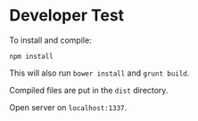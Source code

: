 # Developer Test

To install and compile:

    npm install

This will also run `bower install` and `grunt build`.

Compiled files are put in the `dist` directory.

Open server on `localhost:1337`.